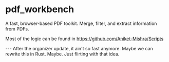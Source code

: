 # pdf_workbench
A fast, browser-based PDF toolkit. Merge, filter, and extract information from PDFs.

Most of the logic can be found in https://github.com/Aniket-Mishra/Scripts

--- After the organizer update, it ain't so fast anymore.
Maybe we can rewrite this in Rust. Maybe. Just flirting with that idea.
